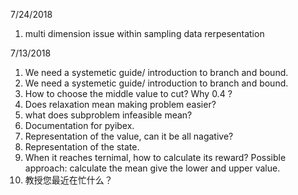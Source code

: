 7/24/2018
1. multi dimension issue within sampling data rerpesentation



7/13/2018
1. We need a systemetic guide/ introduction to branch and bound.
2. We need a systemetic guide/ introduction to branch and bound.
3. How to choose the middle value to cut? Why 0.4 ?
4. Does relaxation mean making problem easier?
5. what does subproblem infeasible mean? 
6. Documentation for pyibex.
7. Representation of the value, can it be all nagative?
8. Representation of the state.
9. When it reaches ternimal, how to calculate its reward? Possible approach: calculate the mean give the lower and upper value.
10. 教授您最近在忙什么？
